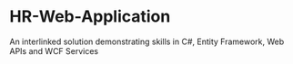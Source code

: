 # HR-Web-Application
An interlinked solution demonstrating skills in C#, Entity Framework, Web APIs and WCF Services  
